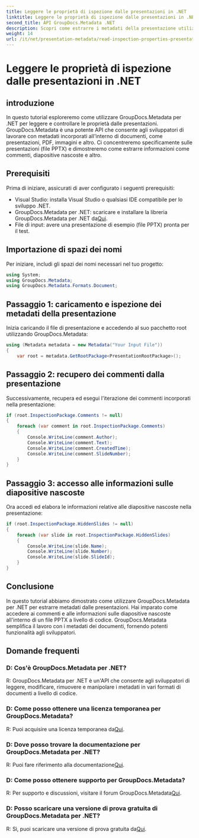 ```yaml
---
title: Leggere le proprietà di ispezione dalle presentazioni in .NET
linktitle: Leggere le proprietà di ispezione dalle presentazioni in .NET
second_title: API GroupDocs.Metadata .NET
description: Scopri come estrarre i metadati della presentazione utilizzando GroupDocs.Metadata per .NET. Accedi a commenti, diapositive nascoste e altro ancora in modo programmatico.
weight: 14
url: /it/net/presentation-metadata/read-inspection-properties-presentations/
---
```


# Leggere le proprietà di ispezione dalle presentazioni in .NET

## introduzione
In questo tutorial esploreremo come utilizzare GroupDocs.Metadata per .NET per leggere e controllare le proprietà dalle presentazioni. GroupDocs.Metadata è una potente API che consente agli sviluppatori di lavorare con metadati incorporati all'interno di documenti, come presentazioni, PDF, immagini e altro. Ci concentreremo specificamente sulle presentazioni (file PPTX) e dimostreremo come estrarre informazioni come commenti, diapositive nascoste e altro.
## Prerequisiti
Prima di iniziare, assicurati di aver configurato i seguenti prerequisiti:
- Visual Studio: installa Visual Studio o qualsiasi IDE compatibile per lo sviluppo .NET.
-  GroupDocs.Metadata per .NET: scaricare e installare la libreria GroupDocs.Metadata per .NET da[Qui](https://releases.groupdocs.com/metadata/net/).
- File di input: avere una presentazione di esempio (file PPTX) pronta per il test.
## Importazione di spazi dei nomi
Per iniziare, includi gli spazi dei nomi necessari nel tuo progetto:
```csharp
using System;
using GroupDocs.Metadata;
using GroupDocs.Metadata.Formats.Document;
```
## Passaggio 1: caricamento e ispezione dei metadati della presentazione
Inizia caricando il file di presentazione e accedendo al suo pacchetto root utilizzando GroupDocs.Metadata:
```csharp
using (Metadata metadata = new Metadata("Your Input File"))
{
    var root = metadata.GetRootPackage<PresentationRootPackage>();
```
## Passaggio 2: recupero dei commenti dalla presentazione
Successivamente, recupera ed esegui l'iterazione dei commenti incorporati nella presentazione:
```csharp
if (root.InspectionPackage.Comments != null)
{
    foreach (var comment in root.InspectionPackage.Comments)
    {
        Console.WriteLine(comment.Author);
        Console.WriteLine(comment.Text);
        Console.WriteLine(comment.CreatedTime);
        Console.WriteLine(comment.SlideNumber);
    }
}
```
## Passaggio 3: accesso alle informazioni sulle diapositive nascoste
Ora accedi ed elabora le informazioni relative alle diapositive nascoste nella presentazione:
```csharp
if (root.InspectionPackage.HiddenSlides != null)
{
    foreach (var slide in root.InspectionPackage.HiddenSlides)
    {
        Console.WriteLine(slide.Name);
        Console.WriteLine(slide.Number);
        Console.WriteLine(slide.SlideId);
    }
}
```
## Conclusione
In questo tutorial abbiamo dimostrato come utilizzare GroupDocs.Metadata per .NET per estrarre metadati dalle presentazioni. Hai imparato come accedere ai commenti e alle informazioni sulle diapositive nascoste all'interno di un file PPTX a livello di codice. GroupDocs.Metadata semplifica il lavoro con i metadati dei documenti, fornendo potenti funzionalità agli sviluppatori.

## Domande frequenti
### D: Cos'è GroupDocs.Metadata per .NET?
R: GroupDocs.Metadata per .NET è un'API che consente agli sviluppatori di leggere, modificare, rimuovere e manipolare i metadati in vari formati di documenti a livello di codice.
### D: Come posso ottenere una licenza temporanea per GroupDocs.Metadata?
 R: Puoi acquisire una licenza temporanea da[Qui](https://purchase.groupdocs.com/temporary-license/).
### D: Dove posso trovare la documentazione per GroupDocs.Metadata per .NET?
 R: Puoi fare riferimento alla documentazione[Qui](https://tutorials.groupdocs.com/metadata/net/).
### D: Come posso ottenere supporto per GroupDocs.Metadata?
 R: Per supporto e discussioni, visitare il forum GroupDocs.Metadata[Qui](https://forum.groupdocs.com/c/metadata/14).
### D: Posso scaricare una versione di prova gratuita di GroupDocs.Metadata per .NET?
 R: Sì, puoi scaricare una versione di prova gratuita da[Qui](https://releases.groupdocs.com/).
